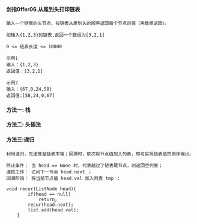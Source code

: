 #### 剑指0ffer06.从尾到头打印链表

```
输入一个链表的头节点，按链表从尾到头的顺序返回每个节点的值（用数组返回）。

如输入{1,2,3}的链表,返回一个数组为[3,2,1]

0 <= 链表长度 <= 10000

示例1
输入：{1,2,3}
返回值：[3,2,1]

示例2
输入：{67,0,24,58}
返回值:[58,24,0,67]

```

#### 方法一: 栈


#### 方法二: 头插法


#### 方法三:递归

```
利用递归，先递推至链表末端；回溯时，依次将节点值加入列表，即可实现链表值的倒序输出。

终止条件： 当 head == None 时，代表越过了链表尾节点，则返回空列表；
递推工作： 访问下一节点 head.next ；
回溯阶段： 将当前节点值 head.val 加入列表 tmp ；

void recur(ListNode head){
        if(head == null)
            return;
        recur(head.next);
        list.add(head.val);   
    }
```

